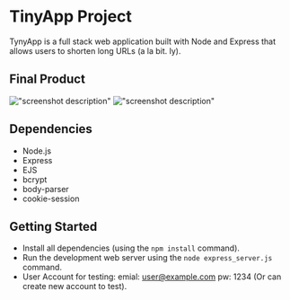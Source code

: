 # TinyApp Project

TynyApp is a full stack web application built with Node and Express that allows users to shorten long URLs (a la bit. ly).

## Final Product

!["screenshot description"](#)
!["screenshot description"](#)


## Dependencies

- Node.js
- Express
- EJS
- bcrypt
- body-parser
- cookie-session

## Getting Started

- Install all dependencies (using the `npm install` command).
- Run the development web server using the `node express_server.js` command.
- User Account for testing:
emial: user@example.com pw: 1234
(Or can create new account to test).


